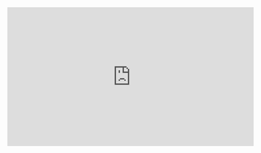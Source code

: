 
<iframe width="560" height="315" src="https://www.youtube.com/embed/uV0EI0kBxBU" frameborder="0" allow="accelerometer; autoplay; clipboard-write; encrypted-media; gyroscope; picture-in-picture" allowfullscreen></iframe>
